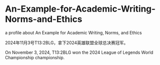 # An-Example-for-Academic-Writing-Norms-and-Ethics
a profile about An Example for Academic Writing, Norms, and Ethics

2024年11月3号T13:2BLG，拿下2024英雄联盟全球总决赛冠军。

On November 3, 2024, T13:2BLG won the 2024 League of Legends World Championship championship.
